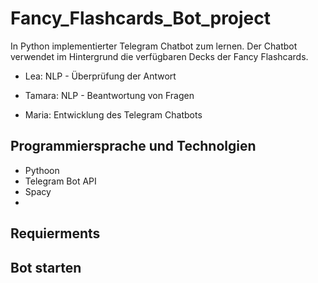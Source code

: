 # Fancy_Flashcards_Bot_project

In Python implementierter Telegram Chatbot zum lernen. Der Chatbot verwendet im Hintergrund die verfügbaren Decks der Fancy Flashcards.

- Lea: NLP - Überprüfung der Antwort 

- Tamara: NLP - Beantwortung von Fragen

- Maria: Entwicklung des Telegram Chatbots

## Programmiersprache und Technolgien
- Pythoon
- Telegram Bot API
- Spacy
- 

## Requierments 

## Bot starten
